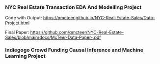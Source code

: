 ### **NYC Real Estate Transaction EDA And Modelling Project**

Code with Output: 
https://qmcteer.github.io/NYC-Real-Estate-Sales/Data-Project.html

Final Paper:
https://github.com/qmcteer/NYC-Real-Estate-Sales/blob/main/docs/McTeer-Data-Paper-.pdf

### **Indiegogo Crowd Funding Causal Inference and Machine Learning Project**



